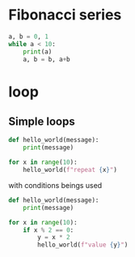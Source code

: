 # Fibonacci series

```python
a, b = 0, 1
while a < 10:
    print(a)
    a, b = b, a+b
```

# loop


## Simple loops

```python
def hello_world(message):
    print(message)

for x in range(10):
    hello_world(f"repeat {x}")
```

with conditions beings used

```python
def hello_world(message):
    print(message)

for x in range(10):
    if x % 2 == 0:
        y = x * 2
        hello_world(f"value {y}")
```
